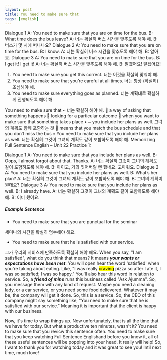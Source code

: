 ```yaml
---
layout: post
title: You need to make sure that
tags: [english]
---
```


Dialogue 1
A: You need to make sure that you are on time for the bus.
B: What time does the bus leave?
A: 너는 확실히 버스 시간을 맞추도록 해야 해.
B: 버스가 몇 시에 떠나나요?
Dialogue 2
A: You need to make sure that you are on time for the bus.
B: I know.
A: 너는 확실히 버스 시간을 맞추도록 해야 해.
B: 알아요.
Dialogue 3
A: You need to make sure that you are on time for the bus.
B: I get it! I get it!
A: 너는 확실히 버스 시간을 맞추도록 해야 해.
B: 알겠어요! 알겠어요!
1. You need to make sure you get this correct.
너는 이것을 확실히 맞춰야 해.
2. You need to make sure that you’re careful at all times.
너는 항상 (확실히) 조심해야 해.
3. You need to make sure everything goes as planned.
너는 계획대로 확실하게 진행되도록 해야 해.


You need to make sure that ~ 너는 확실히 해야 해.
 a way of asking that something happens
 looking for a particular outcome
 when you want to make sure that something takes place • ~ you include her plans as well. 그녀의 계획도 함께 포함하는 것
 means that you match the bus schedule and that you don’t miss the bus • You need to make sure that you include her plans as well. 너는 확실히 그것이 그녀의 계획도 같이 포함하도록 해야 해.
Memorizing
Full Sentence English – Unit 22
Practice 1:


Dialogue 1 A: You need to make sure that you include her plans as well. B: Oops, I almost forgot about that. Thanks. A: 너는 확실히 그것이 그녀의 계획도 같이 포함하도록 해야 해. B: 아이고, 거의 잊어버릴 뻔 했네요. 고마워요. Dialogue 2 A: You need to make sure that you include her plans as well. B: What’s her plan? A: 너는 확실히 그것이 그녀의 계획도 같이 포함하도록 해야 해. B: 그녀의 계획이 뭔데요? Dialogue 3 A: You need to make sure that you include her plans as well. B: I already have. A: 너는 확실히 그것이 그녀의 계획도 같이 포함하도록 해야 해. B: 이미 했어요.

##### Example Sentence

* You need to make sure that you are punctual for the seminar

세미나의 시간을 확실히 엄수해야 해요.


* You need to make sure that he is satisfied with our service.

그가 우리의 서비스에 만족하도록 확실히 해야 해요. When you say, "I am satisfied", what do you think that means? It means ***your wants or expectations have been met***. You will open hear the word 'satisfied' when you're taking about eating. Like, "I was really <mark>craving</mark> pizza so after I ate it, I was so satisfied; I was so happy." You'll also hear this word in relation to service. So, a ***friend of mine*** runs this business called "Ask Ajumma". So, you message them with any kind of request. Maybe you need a cleaning lady, or a car service, or you need some food delievered. Whatever it may be, the company will get it done. So, this is a service. So, the CEO of this company might say something like, "You need to make sure that he is satisfied with our service." Meaning it is important that the client is happy with our business.

Now, it's time to wrap things up. Now unfortunately, that is all the time that we have for today. But what a productive ten minutes, wasn't it? You need to make sure that you revicw this sentence often. You need to make sure that you keep watching Full Sentence Englishand before you know it, all of these useful sentences will be popping into your head. It really will help! So, I want to thank you for watching today and it was great to see you! Intil next time, much love!



